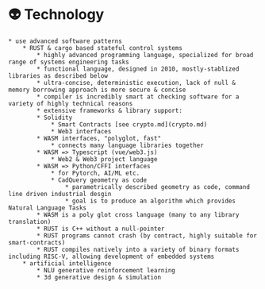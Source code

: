 # 👽 Technology


    * use advanced software patterns
        * RUST & cargo based stateful control systems
            * highly advanced programming language, specialized for broad range of systems engineering tasks
            * functional language, designed in 2010, mostly-stablized libraries as described below
            * ultra-concise, deterministic execution, lack of null & memory borrowing approach is more secure & concise
            * compiler is incredibly smart at checking software for a variety of highly technical reasons
            * extensive frameworks & library support: 
            * Solidity
                * Smart Contracts [see crypto.md](crypto.md)
                * Web3 interfaces
            * WASM interfaces, "polyglot, fast"
                * connects many language libraries together
            * WASM => Typescript (vue/web3.js)
                * Web2 & Web3 project language
            * WASM => Python/CFFI interfaces
                * for Pytorch, AI/ML etc. 
                * CadQuery geometry as code
                    * parametrically described geometry as code, command line driven industrial desgin
                    * goal is to produce an algorithm which provides Natural Language Tasks
            * WASM is a poly glot cross language (many to any library translation)
            * RUST is C++ without a null-pointer
            * RUST programs cannot crash (by contract, highly suitable for smart-contracts)
            * RUST compiles natively into a variety of binary formats including RISC-V, allowing development of embedded systems
        * artificial intelligence 
            * NLU generative reinforcement learning
            * 3d generative design & simulation
    

    